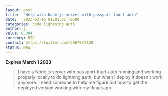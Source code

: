 ```yaml
---
layout: post
title:  "Help with Node.js server with passport-lnurl-auth"
date:   2023-02-16 01:01:01 -0500
categories: code lightning auth
author: j
value: 0.004
currency: BTC
contact: https://twitter.com/JD67830120
status: New
---
```


**Expires March 1 2023**

> I have a Node.js server with passport-lnurl-auth running and working properly locally to do lightning auth, but when i deploy it doesn't work anymore. I need someone to help me figure out how to get the deployed version working with my React app


